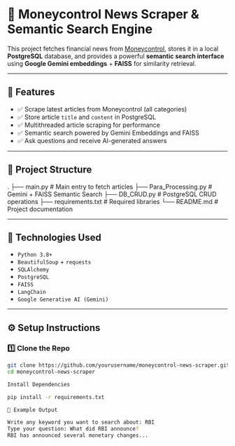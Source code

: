 # 📰 Moneycontrol News Scraper & Semantic Search Engine

This project fetches financial news from [Moneycontrol](https://www.moneycontrol.com/news/), stores it in a local **PostgreSQL** database, and provides a powerful **semantic search interface** using **Google Gemini embeddings** + **FAISS** for similarity retrieval.

---

## 📌 Features

- ✅ Scrape latest articles from Moneycontrol (all categories)
- ✅ Store article `title` and `content` in PostgreSQL
- ✅ Multithreaded article scraping for performance
- ✅ Semantic search powered by Gemini Embeddings and FAISS
- ✅ Ask questions and receive AI-generated answers

---

## 🧱 Project Structure

.
├── main.py # Main entry to fetch articles
├── Para_Processing.py # Gemini + FAISS Semantic Search
├── DB_CRUD.py # PostgreSQL CRUD operations
├── requirements.txt # Required libraries
└── README.md # Project documentation


---

## 🧰 Technologies Used

- `Python 3.8+`
- `BeautifulSoup` + `requests`
- `SQLAlchemy`
- `PostgreSQL`
- `FAISS`
- `LangChain`
- `Google Generative AI (Gemini)`

---

## ⚙️ Setup Instructions

### 1️⃣ Clone the Repo

```bash
git clone https://github.com/yourusername/moneycontrol-news-scraper.git
cd moneycontrol-news-scraper

Install Dependencies

pip install -r requirements.txt

💬 Example Output

Write any keyword you want to search about: RBI
Type your question: What did RBI announce?
RBI has announced several monetary changes...
